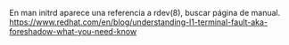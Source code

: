 En man initrd aparece una referencia a rdev(8), buscar página de manual.
https://www.redhat.com/en/blog/understanding-l1-terminal-fault-aka-foreshadow-what-you-need-know
